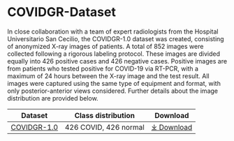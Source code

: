 # COVIDGR-Dataset
In close collaboration with a team of expert radiologists from the Hospital Universitario San Cecilio, the COVIDGR-1.0 dataset was created, consisting of anonymized X-ray images of patients. A total of 852 images were collected following a rigorous labeling protocol. These images are divided equally into 426 positive cases and 426 negative cases. Positive images are from patients who tested positive for COVID-19 via RT-PCR, with a maximum of 24 hours between the X-ray image and the test result. All images were captured using the same type of equipment and format, with only posterior-anterior views considered. Further details about the image distribution are provided below.

| Dataset  | Class distribution | Download |
| ------------- | ------------- | ------------- |
| [COVIDGR-1.0](https://github.com/tturkerunlu/COVIDGR-Dataset/releases/tag/covidgr)  | 426 COVID, 426 normal  | [⤓ Download](https://github.com/tturkerunlu/COVIDGR-Dataset/releases/tag/covidgr) |
